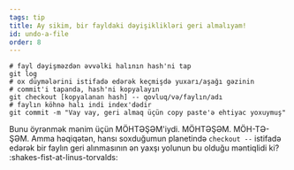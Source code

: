 ```yaml
---
tags: tip
title: Ay sikim, bir fayldaki dəyişiklikləri geri almalıyam!
id: undo-a-file
order: 8
---
```


```git
# fayl dəyişməzdən əvvəlki halının hash'ni tap
git log
# ox düymələrini istifadə edərək keçmişdə yuxarı/aşağı gəzinin
# commit'i tapanda, hash'ni kopyalayın
git checkout [kopyalanan hash] -- qovluq/və/faylın/adı
# faylın köhnə halı indi index'dədir
git commit -m "Vay vay, geri almaq üçün copy paste'ə ehtiyac yoxuymuş"
```

Bunu öyrənmək mənim üçün MÖHTƏŞƏM'iydi. MÖHTƏŞƏM. MÖH-TƏ-ŞƏM. Amma həqiqətən, hansı soxduğumun planetində `checkout --` istifadə edərək bir faylın geri alınmasının ən yaxşı yolunun bu olduğu məntiqlidi ki? :shakes-fist-at-linus-torvalds: